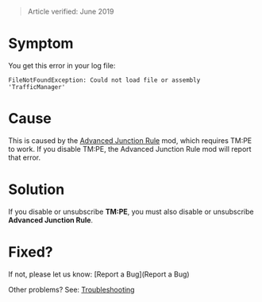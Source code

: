 > Article verified: June 2019

# Symptom

You get this error in your log file:

```FileNotFoundException: Could not load file or assembly 'TrafficManager'```

# Cause

This is caused by the [Advanced Junction Rule](https://steamcommunity.com/sharedfiles/filedetails/?id=1647686914) mod, which requires TM:PE to work. If you disable TM:PE, the Advanced Junction Rule mod will report that error.

# Solution

If you disable or unsubscribe **TM:PE**, you must also disable or unsubscribe **Advanced Junction Rule**.

# Fixed?

If not, please let us know: [Report a Bug](Report a Bug)

Other problems? See: [Troubleshooting](Troubleshooting)